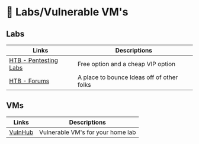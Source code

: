 # :bow_and_arrow: Labs/Vulnerable VM's

## Labs

Links | Descriptions
-|-
[HTB - Pentesting Labs](http://hackthebox.eu) | Free option and a cheap VIP option
[HTB - Forums](http://forum.hackthebox.eu) | A place to bounce Ideas off of other folks

## VMs

Links | Descriptions
-|-
[VulnHub](https://www.vulnhub.com/) | Vulnerable VM's for your home lab
